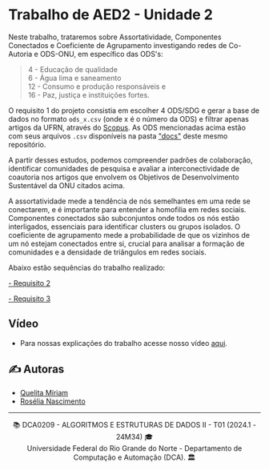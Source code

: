 # Trabalho de AED2 - Unidade 2

Neste trabalho, trataremos sobre Assortatividade, Componentes Conectados e Coeficiente de Agrupamento investigando redes de Co-Autoria e ODS-ONU, em específico das ODS's: 
> 4 - Educação de qualidade <br>
6 - Água lima e saneamento<br>
12 - Consumo e produção responsáveis e<br>
16 - Paz, justiça e instituições fortes.

O requisito 1 do projeto consistia em escolher 4 ODS/SDG e gerar a base de dados no formato `ods_x.csv` (onde x é o número da ODS) e filtrar apenas artigos da UFRN, através do [Scopus](https://www.scopus.com/home.uri). As ODS mencionadas acima estão com seus arquivos `.csv` disponíveis na pasta ["docs"](./Requisito_02/docs/) deste mesmo repositório.

A partir desses estudos, podemos compreender padrões de colaboração, identificar comunidades de pesquisa e avaliar a interconectividade de coautoria nos artigos que envolvem os Objetivos de Desenvolvimento Sustentável da ONU citados acima. 

A assortatividade mede a tendência de nós semelhantes em uma rede se conectarem, e é importante para entender a homofilia em redes sociais. Componentes conectados são subconjuntos onde todos os nós estão interligados, essenciais para identificar clusters ou grupos isolados. O coeficiente de agrupamento mede a probabilidade de que os vizinhos de um nó estejam conectados entre si, crucial para analisar a formação de comunidades e a densidade de triângulos em redes sociais. 

Abaixo estão sequências do trabalho realizado:

[- Requisito 2](./Requisito_02/)

[- Requisito 3](./Requisito_03/)

## Vídeo

- Para nossas explicações do trabalho acesse nosso vídeo <a href="https://youtu.be/5zZKt-QoFLM" target="_blank">aqui</a>.

## ✍️ Autoras
- [Quelita Míriam](https://github.com/quelita2) 
- [Rosélia Nascimento](https://github.com/roseliasilva)

---
<div align="center">
  📚 DCA0209 - ALGORITMOS E ESTRUTURAS DE DADOS II - T01 (2024.1 - 24M34) 🎓 <br/>
  Universidade Federal do Rio Grande do Norte - Departamento de Computação e Automação (DCA). 🏛️
</div>